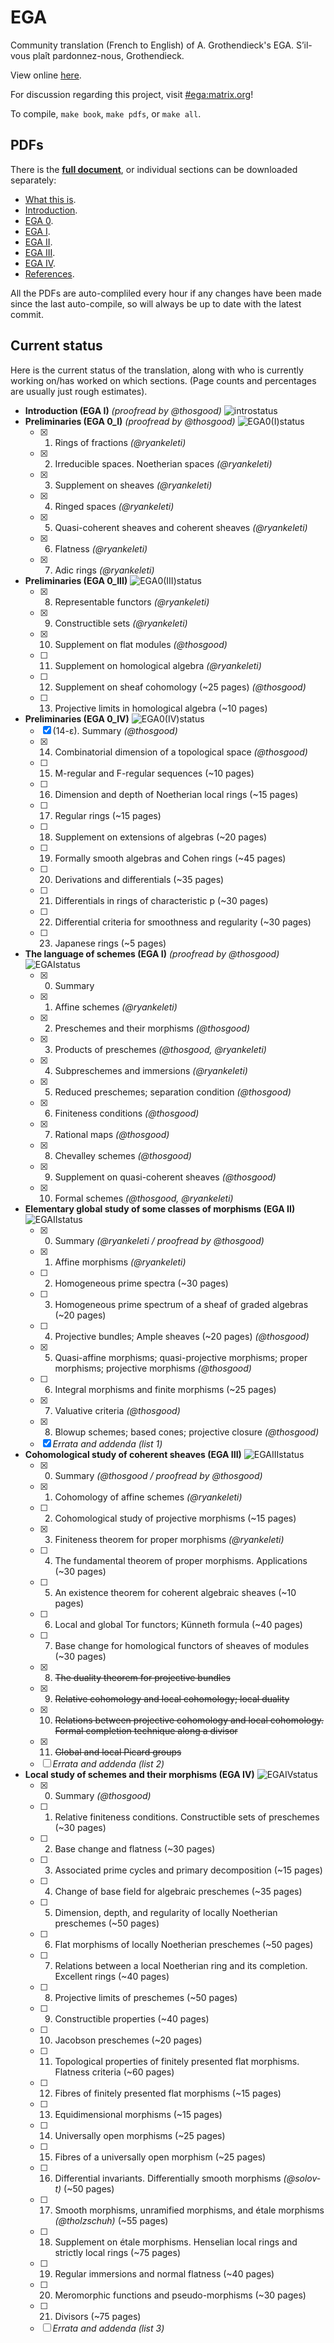 # EGA

Community translation (French to English) of A. Grothendieck's EGA.
S’il-vous plaît pardonnez-nous, Grothendieck.

View online [here](https://ega.fppf.site/).

For discussion regarding this project, visit [#ega:matrix.org](https://riot.im/app/#/room/#ega:matrix.org)!

To compile, `make book`, `make pdfs`, or `make all`.

## PDFs
There is the [**full document**](https://fppf.site/ega/book-auto.pdf), or individual sections can be downloaded separately:
- [What this is](https://fppf.site/ega/what-auto.pdf).
- [Introduction](https://fppf.site/ega/intro-auto.pdf).
- [EGA 0](https://fppf.site/ega/ega0-auto.pdf).
- [EGA I](https://fppf.site/ega/ega1-auto.pdf).
- [EGA II](https://fppf.site/ega/ega2-auto.pdf).
- [EGA III](https://fppf.site/ega/ega3-auto.pdf).
- [EGA IV](https://fppf.site/ega/ega4-auto.pdf).
- [References](https://fppf.site/ega/ref-auto.pdf).

All the PDFs are auto-compliled every hour if any changes have been made since the last auto-compile, so will always be up to date with the latest commit.

## Current status

Here is the current status of the translation, along with who is currently working on/has worked on which sections. (Page counts and percentages are usually just rough estimates).

- **Introduction (EGA I)** _(proofread by @thosgood)_ ![introstatus](https://img.shields.io/badge/-5%2F5-brightgreen)
- **Preliminaries (EGA 0_I)** _(proofread by @thosgood)_ ![EGA0(I)status](https://img.shields.io/badge/-70%2F70-brightgreen)
    + [x] 1. Rings of fractions _(@ryankeleti)_
    + [x] 2. Irreducible spaces. Noetherian spaces _(@ryankeleti)_
    + [x] 3. Supplement on sheaves _(@ryankeleti)_
    + [x] 4. Ringed spaces _(@ryankeleti)_
    + [x] 5. Quasi-coherent sheaves and coherent sheaves _(@ryankeleti)_
    + [x] 6. Flatness _(@ryankeleti)_
    + [x] 7. Adic rings _(@ryankeleti)_
- **Preliminaries (EGA 0_III)** ![EGA0(III)status](https://img.shields.io/badge/-20%2F75-orange)
    + [x] 8. Representable functors _(@ryankeleti)_
    + [x] 9. Constructible sets _(@ryankeleti)_
    + [x] 10. Supplement on flat modules _(@thosgood)_
    + [ ] 11. Supplement on homological algebra _(@ryankeleti)_
    + [ ] 12. Supplement on sheaf cohomology (~25 pages) _(@thosgood)_
    + [ ] 13. Projective limits in homological algebra (~10 pages)
- **Preliminaries (EGA 0_IV)** ![EGA0(IV)status](https://img.shields.io/badge/-5%2F215-red)
    + [x] (14-ε). Summary _(@thosgood)_
    + [x] 14. Combinatorial dimension of a topological space _(@thosgood)_
    + [ ] 15. M-regular and F-regular sequences (~10 pages)
    + [ ] 16. Dimension and depth of Noetherian local rings (~15 pages)
    + [ ] 17. Regular rings (~15 pages)
    + [ ] 18. Supplement on extensions of algebras (~20 pages)
    + [ ] 19. Formally smooth algebras and Cohen rings (~45 pages)
    + [ ] 20. Derivations and differentials (~35 pages)
    + [ ] 21. Differentials in rings of characteristic p (~30 pages)
    + [ ] 22. Differential criteria for smoothness and regularity (~30 pages)
    + [ ] 23. Japanese rings (~5 pages)
- **The language of schemes (EGA I)** _(proofread by @thosgood)_ ![EGAIstatus](https://img.shields.io/badge/-136%2F136-brightgreen)
    + [x] 0. Summary
    + [x] 1. Affine schemes _(@ryankeleti)_
    + [x] 2. Preschemes and their morphisms _(@thosgood)_
    + [x] 3. Products of preschemes _(@thosgood, @ryankeleti)_
    + [x] 4. Subpreschemes and immersions _(@ryankeleti)_
    + [x] 5. Reduced preschemes; separation condition _(@thosgood)_
    + [x] 6. Finiteness conditions _(@thosgood)_
    + [x] 7. Rational maps _(@thosgood)_
    + [x] 8. Chevalley schemes _(@thosgood)_
    + [x] 9. Supplement on quasi-coherent sheaves _(@thosgood)_
    + [x] 10. Formal schemes _(@thosgood, @ryankeleti)_
- **Elementary global study of some classes of morphisms (EGA II)** ![EGAIIstatus](https://img.shields.io/badge/-105%2F205-yellow)
    + [x] 0. Summary _(@ryankeleti / proofread by @thosgood)_
    + [x] 1. Affine morphisms _(@ryankeleti)_
    + [ ] 2. Homogeneous prime spectra (~30 pages)
    + [ ] 3. Homogeneous prime spectrum of a sheaf of graded algebras (~20 pages)
    + [ ] 4. Projective bundles; Ample sheaves (~20 pages) _(@thosgood)_
    + [x] 5. Quasi-affine morphisms; quasi-projective morphisms; proper morphisms; projective morphisms _(@thosgood)_
    + [ ] 6. Integral morphisms and finite morphisms (~25 pages)
    + [x] 7. Valuative criteria _(@thosgood)_
    + [x] 8. Blowup schemes; based cones; projective closure _(@thosgood)_
    + [x] _Errata and addenda (list 1)_
- **Cohomological study of coherent sheaves (EGA III)** ![EGAIIIstatus](https://img.shields.io/badge/-20%2F160-red)
    + [x] 0. Summary _(@thosgood / proofread by @thosgood)_
    + [x] 1. Cohomology of affine schemes _(@ryankeleti)_
    + [ ] 2. Cohomological study of projective morphisms (~15 pages)
    + [x] 3. Finiteness theorem for proper morphisms _(@ryankeleti)_
    + [ ] 4. The fundamental theorem of proper morphisms. Applications (~30 pages)
    + [ ] 5. An existence theorem for coherent algebraic sheaves (~10 pages)
    + [ ] 6. Local and global Tor functors; Künneth formula (~40 pages)
    + [ ] 7. Base change for homological functors of sheaves of modules (~30 pages)
    + [x] 8. ~~The duality theorem for projective bundles~~
    + [x] 9. ~~Relative cohomology and local cohomology; local duality~~
    + [x] 10. ~~Relations between projective cohomology and local cohomology. Formal completion technique along a divisor~~
    + [x] 11. ~~Global and local Picard groups~~
    + [ ] _Errata and addenda (list 2)_
- **Local study of schemes and their morphisms (EGA IV)** ![EGAIVstatus](https://img.shields.io/badge/-1%2F825-red)
    + [x] 0. Summary _(@thosgood)_
    + [ ] 1. Relative finiteness conditions. Constructible sets of preschemes (~30 pages)
    + [ ] 2. Base change and flatness (~30 pages)
    + [ ] 3. Associated prime cycles and primary decomposition (~15 pages)
    + [ ] 4. Change of base field for algebraic preschemes (~35 pages)
    + [ ] 5. Dimension, depth, and regularity of locally Noetherian preschemes (~50 pages)
    + [ ] 6. Flat morphisms of locally Noetherian preschemes (~50 pages)
    + [ ] 7. Relations between a local Noetherian ring and its completion. Excellent rings (~40 pages)
    + [ ] 8. Projective limits of preschemes (~50 pages)
    + [ ] 9. Constructible properties (~40 pages)
    + [ ] 10. Jacobson preschemes (~20 pages)
    + [ ] 11. Topological properties of finitely presented flat morphisms. Flatness criteria (~60 pages)
    + [ ] 12. Fibres of finitely presented flat morphisms (~15 pages)
    + [ ] 13. Equidimensional morphisms (~15 pages)
    + [ ] 14. Universally open morphisms (~25 pages)
    + [ ] 15. Fibres of a universally open morphism (~25 pages)
    + [ ] 16. Differential invariants. Differentially smooth morphisms _(@solov-t)_ (~50 pages)
    + [ ] 17. Smooth morphisms, unramified morphisms, and étale morphisms _(@tholzschuh)_ (~55 pages)
    + [ ] 18. Supplement on étale morphisms. Henselian local rings and strictly local rings (~75 pages)
    + [ ] 19. Regular immersions and normal flatness (~40 pages)
    + [ ] 20. Meromorphic functions and pseudo-morphisms (~30 pages)
    + [ ] 21. Divisors (~75 pages)
    + [ ] _Errata and addenda (list 3)_
